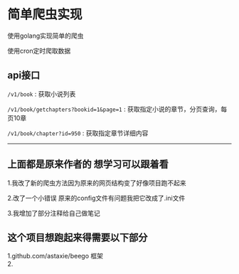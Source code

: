 # 简单爬虫实现
使用golang实现简单的爬虫

使用cron定时爬取数据

## api接口

`/v1/book` : 获取小说列表

`/v1/book/getchapters?bookid=1&page=1` : 获取指定小说的章节，分页查询，每页10章

`/v1/book/chapter?id=950` : 获取指定章节详细内容
********************
## 上面都是原来作者的 想学习可以跟着看  

1.我改了新的爬虫方法因为原来的网页结构变了好像项目跑不起来  

2.改了一个小错误 原来的config文件有问题我把它改成了.ini文件  

3.我增加了部分注释给自己做笔记

## 这个项目想跑起来得需要以下部分
1.github.com/astaxie/beego 框架  
2. 
